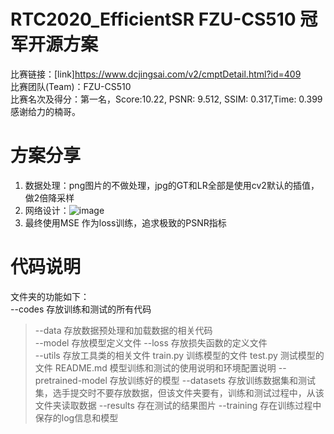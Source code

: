 # RTC2020_EfficientSR FZU-CS510 冠军开源方案
比赛链接：[link]https://www.dcjingsai.com/v2/cmptDetail.html?id=409  
比赛团队(Team)：FZU-CS510  
比赛名次及得分：第一名，Score:10.22, PSNR: 9.512, SSIM: 0.317,Time: 0.399  
感谢给力的楠哥。

# 方案分享
1. 数据处理：png图片的不做处理，jpg的GT和LR全部是使用cv2默认的插值，做2倍降采样  
2. 网络设计：![image](https://github.com/zdyshine/RTC2020_EfficientSR/blob/master/net.jpg)  
3. 最终使用MSE 作为loss训练，追求极致的PSNR指标  
 
# 代码说明
文件夹的功能如下：  
--codes	存放训练和测试的所有代码   
>--data 存放数据预处理和加载数据的相关代码  
>--model 存放模型定义文件
--loss 存放损失函数的定义文件  
--utils 存放工具类的相关文件 
train.py 训练模型的文件 
test.py 测试模型的文件
README.md 模型训练和测试的使用说明和环境配置说明 
--pretrained-model	存放训练好的模型
--datasets	存放训练数据集和测试集，选手提交时不要存放数据，但该文件夹要有，训练和测试过程中，从该文件夹读取数据
--results		存在测试的结果图片 
--training	存在训练过程中保存的log信息和模型
